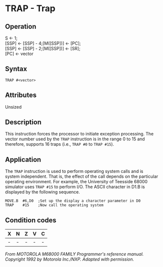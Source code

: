 # TRAP - Trap

## Operation
S ← 1;</br>
[SSP] ← [SSP] - 4;[M([SSP])] ← [PC];</br>
[SSP] ← [SSP] - 2;[M([SSP])] ← [SR];</br>
[PC] ← vector

## Syntax
```assembly
TRAP #<vector>
```

## Attributes
Unsized

## Description
This instruction forces the processor to initiate exception processing. The vector number used by the `TRAP` instruction is in the range 0 to 15 and therefore, supports 16 traps (i.e., `TRAP #0` to `TRAP #15`).

## Application
The `TRAP` instruction is used to perform operating system calls and is system independent. That is, the effect of the call depends on the particular operating environment. For example, the University of Teesside 68000 simulator uses `TRAP #15` to perform I/O. The ASCII character in D1.B is displayed by the following sequence.

```assembly
MOVE.B  #6,D0  ;Set up the display a character parameter in D0
TRAP    #15    ;Now call the operating system
```

## Condition codes
|X|N|Z|V|C|
|--|--|--|--|--|
|-|-|-|-|-|

*From MOTOROLA M68000 FAMILY Programmer's reference manual. Copyright 1992 by Motorola Inc./NXP. Adapted with permission.*